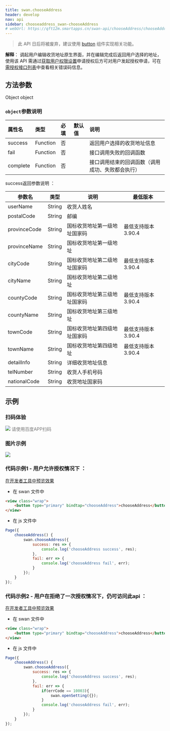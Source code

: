```yaml
---
title: swan.chooseAddress
header: develop
nav: api
sidebar: chooseaddress_swan-chooseAddress
# webUrl: https://qft12m.smartapps.cn/swan-api/chooseAddress/chooseAddress
---
```


> 此 API 日后将被废弃，建议使用 [button](/develop/component/formlist_button/) 组件实现相关功能。

**解释**： 调起用户编辑收货地址原生界面，并在编辑完成后返回用户选择的地址，使用该 API 需通过[获取用户权限设置](https://smartprogram.baidu.com/docs/develop/api/open/authorize_set/)申请授权后方可对用户发起授权申请，可在[需授权接口列表](https://smartprogram.baidu.com/docs/develop/api/open/authorize_list/)中查看相关错误码信息。

 
## 方法参数 

Object object

###  `object`参数说明 

|属性名 |类型  |必填 | 默认值 |说明|
|:---- |:---- |:---- |:----|:----|
|success | Function |  否 || 返回用户选择的收货地址信息|
|fail   | Function  |  否 || 接口调用失败的回调函数|
|complete  |  Function  |  否 | |  接口调用结束的回调函数（调用成功、失败都会执行）|

 success返回参数说明 ：

|参数名 |类型 | 说明|最低版本
|---- | ---- | ---- |---- |
|userName|String |  收货人姓名| |
|postalCode  |String|  邮编| |
|provinceCode|	String|	国标收货地址第一级地址国家码|最低支持版本 3.90.4 |
|provinceName|    String|  国标收货地址第一级地址| |
|cityCode|	String|	国标收货地址第二级地址国家码|最低支持版本 3.90.4|
|cityName|    String|  国标收货地址第二级地址| |
|countyCode|	String|	国标收货地址第三级地址国家码|最低支持版本 3.90.4 |
|countyName|  String|  国标收货地址第三级地址| |
|townCode	|String	|国标收货地址第四级地址国家码	|最低支持版本 3.90.4 |
|townName|	String|	国标收货地址第四级地址	|最低支持版本 3.90.4 |
|detailInfo|  String|  详细收货地址信息| |
|telNumber|   String|  收货人手机号码| |
|nationalCode|	String	|收货地址国家码| ||
## 示例

###  扫码体验

<div class='scan-code-container'>
    <img src="https://b.bdstatic.com/miniapp/assets/images/doc_demo/chooseAddress.png" class="demo-qrcode-image" />
    <font color=#777 12px>请使用百度APP扫码</font>
</div>

###   图片示例  
<div class="m-doc-custom-examples">
    <div class="m-doc-custom-examples-correct">
        <img src="https://b.bdstatic.com/miniapp/images/chooseAddress.gif">
    </div>
    <div class="m-doc-custom-examples-correct">
        <img src=" ">
    </div>
    <div class="m-doc-custom-examples-correct">
        <img src=" ">
    </div>     
</div> 

###   代码示例1 - 用户允许授权情况下 ：

<a href="swanide://fragment/5d1a82023678a73b86f305e73aad9ebe1558336758577" title="在开发者工具中预览效果" target="_self">在开发者工具中预览效果</a>

* 在 swan 文件中

```html
<view class="wrap">
    <button type="primary" bindtap="chooseAddress">chooseAddress</button>
</view>
```

* 在 js 文件中

```js
Page({
    chooseAddress() {
        swan.chooseAddress({
            success: res => {
                console.log('chooseAddress success', res);
            },
            fail: err => {
                console.log('chooseAddress fail', err);
            }
        });
    }
});
```

###  代码示例2 - 用户在拒绝了一次授权情况下，仍可访问此api ：

<a href="swanide://fragment/5d1a82023678a73b86f305e73aad9ebe1558336758577" title="在开发者工具中预览效果" target="_self">在开发者工具中预览效果</a>

* 在 swan 文件中

```html
<view class="wrap">
    <button type="primary" bindtap="chooseAddress">chooseAddress</button>
</view>
```

* 在 js 文件中

```js
Page({
    chooseAddress() {
        swan.chooseAddress({
            success: res => {
                console.log('chooseAddress success', res);
            },
            fail: err => {
                if(errCode == 10003){
                    swan.openSetting({});
                }
                console.log('chooseAddress fail', err);
            }
        });
    }
});
```
 

